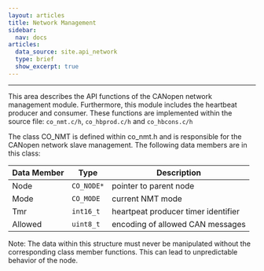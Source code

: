 ```yaml
---
layout: articles
title: Network Management
sidebar:
  nav: docs
articles:
  data_source: site.api_network
  type: brief
  show_excerpt: true
---
```


<div class="article__content" markdown="1">

  ---

  This area describes the API functions of the CANopen network management module. Furthermore, this module includes the heartbeat producer and consumer. These functions are implemented within the source file: `co_nmt.c/h`, `co_hbprod.c/h` and `co_hbcons.c/h`

  <!--more-->

  The class CO_NMT is defined within co_nmt.h and is responsible for the CANopen network slave management. The following data members are in this class:

  | Data Member | Type | Description |
  | --- | --- | --- |
  | Node | `CO_NODE*` | pointer to parent node |
  | Mode | `CO_MODE` | current NMT mode |
  | Tmr | `int16_t` | heartpeat producer timer identifier |
  | Allowed | `uint8_t` | encoding of allowed CAN messages |

  Note: The data within this structure must never be manipulated without the corresponding class member   functions. This can lead to unpredictable behavior of the node.

</div>
